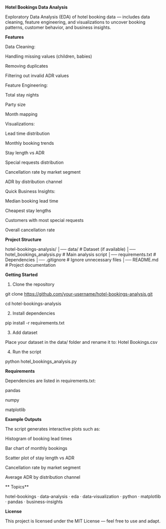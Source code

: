 **Hotel Bookings Data Analysis**

Exploratory Data Analysis (EDA) of hotel booking data — includes data cleaning, feature engineering, and visualizations to uncover booking patterns, customer behavior, and business insights.

**Features**

Data Cleaning:

Handling missing values (children, babies)

Removing duplicates

Filtering out invalid ADR values

Feature Engineering:

Total stay nights

Party size

Month mapping

Visualizations:

Lead time distribution

Monthly booking trends

Stay length vs ADR

Special requests distribution

Cancellation rate by market segment

ADR by distribution channel

Quick Business Insights:

Median booking lead time

Cheapest stay lengths

Customers with most special requests

Overall cancellation rate

**Project Structure**

hotel-bookings-analysis/
│── data/ # Dataset (if available)
│── hotel_bookings_analysis.py # Main analysis script
│── requirements.txt # Dependencies
│── .gitignore # Ignore unnecessary files
│── README.md # Project documentation

**Getting Started**
1. Clone the repository

git clone https://github.com/your-username/hotel-bookings-analysis.git

cd hotel-bookings-analysis

2. Install dependencies

pip install -r requirements.txt

3. Add dataset

Place your dataset in the data/ folder and rename it to:
Hotel Bookings.csv

4. Run the script

python hotel_bookings_analysis.py

**Requirements**

Dependencies are listed in requirements.txt:

pandas

numpy

matplotlib

**Example Outputs**

The script generates interactive plots such as:

Histogram of booking lead times

Bar chart of monthly bookings

Scatter plot of stay length vs ADR

Cancellation rate by market segment

Average ADR by distribution channel

** Topics**

hotel-bookings · data-analysis · eda · data-visualization · python · matplotlib · pandas · business-insights

**License**

This project is licensed under the MIT License — feel free to use and adapt.
